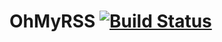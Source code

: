 # OhMyRSS [![Build Status](https://travis-ci.org/thatguystone/ohmyrss.svg)](https://travis-ci.org/thatguystone/ohmyrss)
